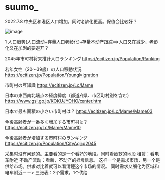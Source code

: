 # suumo_

2022.7.8
中央区和港区人口增加，同时老龄化更高。保值会比较好？


![image](https://user-images.githubusercontent.com/34601389/177898885-e93674a3-8f11-4827-b401-b03ae10fa120.png)


1 人口趋势(人口流动+存量人口老龄化)+存量不动产跟踪==>人口又在减少，老龄化又在加剧的要避开？




2045年市町村将来推計人口ランキング
https://ecitizen.jp/Population/Ranking


若年女性（20～39歳）の人口移動状況
https://ecitizen.jp/Population/YoungMigration


市町村の豆知識
https://ecitizen.jp/Lc/Mame


日本の東西南北端点の経度緯度（都道府県、市区町村別を含む）
https://www.gsi.go.jp/KOKUJYOHO/center.htm



日本で最も面積の小さい市町村は？
https://ecitizen.jp/Lc/Mame/Mame03


今後高齢者が一番多く増加する市町村は？
https://ecitizen.jp/Lc/Mame/Mame10


今後高齢者が増加する市町村のランキング
https://ecitizen.jp/Population/CityAging2045


采集时没有问题的。主要看的是一个看好的地段。同时看疲软的地段
租赁：看电车附近
不动产流动：看新，不动产的挂牌信息。
这样一个是需求市场，另一个是供给市场。供求对比着就可以看清楚这个市场的情况。
同时需求又细化为区域和电车附近－－>
三张表：2个需求，1个供给

